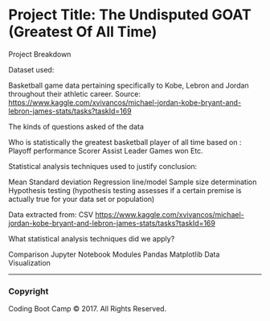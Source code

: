 # Project Title: The Undisputed GOAT (Greatest Of All Time)

Project Breakdown

Dataset used:

Basketball game data pertaining specifically to Kobe, Lebron and Jordan throughout their athletic career.
Source: https://www.kaggle.com/xvivancos/michael-jordan-kobe-bryant-and-lebron-james-stats/tasks?taskId=169

The kinds of questions asked of the data

Who is statistically the greatest basketball player of all time based on :
Playoff performance
Scorer
Assist Leader
Games won
Etc.

Statistical analysis techniques used to justify conclusion:

Mean
Standard deviation
Regression line/model
Sample size determination
Hypothesis testing (hypothesis testing assesses if a certain premise is actually true for your data set or population)

Data extracted from:
CSV
https://www.kaggle.com/xvivancos/michael-jordan-kobe-bryant-and-lebron-james-stats/tasks?taskId=169

What statistical analysis techniques did we apply?

Comparison
Jupyter Notebook
Modules
Pandas
Matplotlib
Data Visualization


- - -

### Copyright

Coding Boot Camp © 2017. All Rights Reserved.
